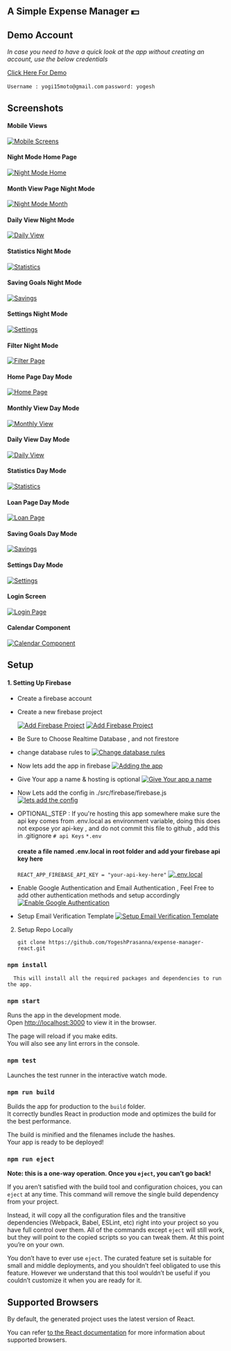 ## A Simple Expense Manager 💵

## Demo Account

*_In case you need to have a quick look at the app without creating an account, use the below credentials_*

[Click Here For Demo](https://sad-shirley-6ef62f.netlify.com/)

`Username : yogi15moto@gmail.com`
`password: yogesh`

## Screenshots

#### Mobile Views
[![Mobile Screens](https://i.postimg.cc/c1jZTXVX/mobile-Views.png)](https://sad-shirley-6ef62f.netlify.com/)

#### Night Mode Home Page
[![Night Mode Home](https://i.postimg.cc/mZVBMTwf/Home1.png)](https://sad-shirley-6ef62f.netlify.com/)

#### Month View Page Night Mode
[![Night Mode Month](https://i.postimg.cc/jqvn50nC/MONTHLY-NIGHT-MODE.png)](https://sad-shirley-6ef62f.netlify.com/)

#### Daily View Night Mode
[![Daily View](https://i.postimg.cc/BQQDcQfx/DAILY-NIGHT-MODE.png)](https://sad-shirley-6ef62f.netlify.com/)

#### Statistics Night Mode
[![Statistics](https://i.postimg.cc/1tm5hXHB/STATISTICS-NIGHT-MODE2.png)](https://sad-shirley-6ef62f.netlify.com/)

#### Saving Goals Night Mode
[![Savings](https://i.postimg.cc/WbBNpX8h/SAVINGS-NIGHT-MODE.png)](https://sad-shirley-6ef62f.netlify.com/)

#### Settings Night Mode
[![Settings](https://i.postimg.cc/CLBMVWj3/SETTINGS-NIGHT-MODE.png)](https://sad-shirley-6ef62f.netlify.com/)

#### Filter Night Mode
[![Filter Page](https://i.postimg.cc/kM2rDJ8Y/FILTER-NIGHT-MODE.png)](https://sad-shirley-6ef62f.netlify.com/)

#### Home Page Day Mode
[![Home Page](https://i.postimg.cc/25XXmXdt/HOMEDAY4.png)](https://sad-shirley-6ef62f.netlify.com/)

#### Monthly View Day Mode
[![Monthly View](https://i.postimg.cc/qqmNZyH2/MONTH-VIEW-DAY.png)](https://sad-shirley-6ef62f.netlify.com/)

#### Daily View Day Mode
[![Daily View](https://i.postimg.cc/cCT3yPwg/DAILY-DAY-MODE.png)](https://sad-shirley-6ef62f.netlify.com/)

#### Statistics Day Mode
[![Statistics](https://i.postimg.cc/Wz43rzqz/STATISTICS-DAY-MODE.png)](https://sad-shirley-6ef62f.netlify.com/)

#### Loan Page Day Mode
[![Loan Page](https://s25.postimg.cc/s16nf3kxb/loan.png)](https://sad-shirley-6ef62f.netlify.com/)

#### Saving Goals Day Mode
[![Savings](https://i.postimg.cc/fRYwVmq5/SAVINGS-DAY-MODE.png)](https://sad-shirley-6ef62f.netlify.com/)

#### Settings Day Mode
[![Settings](https://i.postimg.cc/59k9TxF5/SETTINGS-DAY-MODE.png)](https://sad-shirley-6ef62f.netlify.com/)

#### Login Screen
[![Login Page](https://s25.postimg.cc/jvolgx1tb/login.png)](https://sad-shirley-6ef62f.netlify.com/)

#### Calendar Component
[![Calendar Component](https://i.postimg.cc/DyZ1TZnM/calendar-component.png)](https://sad-shirley-6ef62f.netlify.com/)

## Setup

#### 1. Setting Up Firebase 
- Create a firebase account

- Create a new firebase project 

  [![Add Firebase Project](https://i.postimg.cc/TwvMnjTk/add-Firebase.png)](https://i.postimg.cc/TwvMnjTk/add-Firebase.png)
  [![Add Firebase Project](https://i.postimg.cc/fL74C3LM/add-project.png)](https://i.postimg.cc/fL74C3LM/add-project.png)
  
- Be Sure to Choose Realtime Database , and not firestore

- change database rules to 
  [![Change database rules](https://i.postimg.cc/3N3scK4m/firebase-database-rules.png)](https://i.postimg.cc/3N3scK4m/firebase-database-rules.png)
  
- Now lets add the app in firebase
  [![Adding the app](https://i.postimg.cc/x15nGjnk/add-app1.png)](https://i.postimg.cc/x15nGjnk/add-app1.png)
  
- Give Your app a name & hosting is optional
  [![Give Your app a name](https://i.postimg.cc/9MR2jGTT/adding-firebase1.png)](https://i.postimg.cc/9MR2jGTT/adding-firebase1.png)
  
- Now Lets add the config in ./src/firebase/firebase.js
  [![lets add the config](https://i.postimg.cc/LXcp4nBW/adding-firebase2.png)](https://i.postimg.cc/LXcp4nBW/adding-firebase2.png)
  
- OPTIONAL_STEP : If you're hosting this app somewhere make sure the api key comes from .env.local as environment variable, doing this does not expose yor api-key , and do not commit this file to github , add this in .gitignore 
    `# api Keys`
    `*.env`
 
    #### create a file named .env.local in root folder and add your firebase api key here
    
     `REACT_APP_FIREBASE_API_KEY = "your-api-key-here"`
     [![.env.local](https://i.postimg.cc/fLZcGv1q/env-local.png)](https://i.postimg.cc/fLZcGv1q/env-local.png)
  
- Enable Google Authentication and Email Authentication , Feel Free to add other authentication methods and setup accordingly
  [![Enable Google Authentication](https://i.postimg.cc/593dFFT3/firebase-enable-auth-methods.png)](https://i.postimg.cc/593dFFT3/firebase-enable-auth-methods.png)
  
- Setup Email Verification Template
  [![Setup Email Verification Template](https://i.postimg.cc/pXLNQLtt/firebase-setup-firebase-email-verification-templates.png)](https://i.postimg.cc/pXLNQLtt/firebase-setup-firebase-email-verification-templates.png)
  
 2. Setup Repo Locally
 
    `git clone https://github.com/YogeshPrasanna/expense-manager-react.git`

### `npm install`

      This will install all the required packages and dependencies to run the app.

### `npm start`

  Runs the app in the development mode.<br>
  Open [http://localhost:3000](http://localhost:3000) to view it in the browser.

  The page will reload if you make edits.<br>
  You will also see any lint errors in the console.

### `npm test`

Launches the test runner in the interactive watch mode.<br>

### `npm run build`

Builds the app for production to the `build` folder.<br>
It correctly bundles React in production mode and optimizes the build for the best performance.

The build is minified and the filenames include the hashes.<br>
Your app is ready to be deployed!

### `npm run eject`

**Note: this is a one-way operation. Once you `eject`, you can’t go back!**

If you aren’t satisfied with the build tool and configuration choices, you can `eject` at any time. This command will remove the single build dependency from your project.

Instead, it will copy all the configuration files and the transitive dependencies (Webpack, Babel, ESLint, etc) right into your project so you have full control over them. All of the commands except `eject` will still work, but they will point to the copied scripts so you can tweak them. At this point you’re on your own.

You don’t have to ever use `eject`. The curated feature set is suitable for small and middle deployments, and you shouldn’t feel obligated to use this feature. However we understand that this tool wouldn’t be useful if you couldn’t customize it when you are ready for it.

## Supported Browsers

By default, the generated project uses the latest version of React.

You can refer [to the React documentation](https://reactjs.org/docs/react-dom.html#browser-support) for more information about supported browsers.

